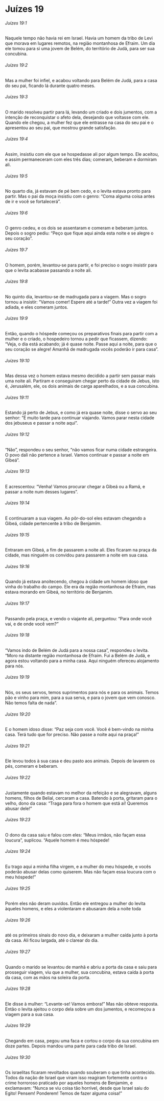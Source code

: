 # Juízes 19

###### Juízes 19:1

Naquele tempo não havia rei em Israel. Havia um homem da tribo de Levi que morava em lugares remotos, na região montanhosa de Efraim. Um dia ele tomou para si uma jovem de Belém, do território de Judá, para ser sua concubina.

###### Juízes 19:2

Mas a mulher foi infiel, e acabou voltando para Belém de Judá, para a casa do seu pai, ficando lá durante quatro meses.

###### Juízes 19:3

O marido resolveu partir para lá, levando um criado e dois jumentos, com a intenção de reconquistar o afeto dela, desejando que voltasse com ele. Quando ele chegou, a mulher fez que ele entrasse na casa do seu pai e o apresentou ao seu pai, que mostrou grande satisfação.

###### Juízes 19:4

Assim, insistiu com ele que se hospedasse ali por algum tempo. Ele aceitou, e assim permaneceram com eles três dias; comeram, beberam e dormiram ali.

###### Juízes 19:5

No quarto dia, já estavam de pé bem cedo, e o levita estava pronto para partir. Mas o pai da moça insistiu com o genro: “Coma alguma coisa antes de ir e você se fortalecerá”.

###### Juízes 19:6

O genro cedeu, e os dois se assentaram e comeram e beberam juntos. Depois o sogro pediu: “Peço que fique aqui ainda esta noite e se alegre o seu coração”.

###### Juízes 19:7

O homem, porém, levantou-se para partir, e foi preciso o sogro insistir para que o levita acabasse passando a noite ali.

###### Juízes 19:8

No quinto dia, levantou-se de madrugada para a viagem. Mas o sogro tornou a insistir: “Vamos comer! Espere até a tarde!” Outra vez a viagem foi adiada, e eles comeram juntos.

###### Juízes 19:9

Então, quando o hóspede começou os preparativos finais para partir com a mulher e o criado, o hospedeiro tornou a pedir que ficassem, dizendo: “Veja, o dia está acabando; já é quase noite. Passe aqui a noite, para que o seu coração se alegre! Amanhã de madrugada vocês poderão ir para casa”.

###### Juízes 19:10

Mas dessa vez o homem estava mesmo decidido a partir sem passar mais uma noite ali. Partiram e conseguiram chegar perto da cidade de Jebus, isto é, Jerusalém, ele, os dois animais de carga aparelhados, e a sua concubina.

###### Juízes 19:11

Estando já perto de Jebus, e como já era quase noite, disse o servo ao seu senhor: “É muito tarde para continuar viajando. Vamos parar nesta cidade dos jebuseus e passar a noite aqui”.

###### Juízes 19:12

“Não”, respondeu o seu senhor, “não vamos ficar numa cidade estrangeira. O povo dali não pertence a Israel. Vamos continuar e passar a noite em Gibeá”.

###### Juízes 19:13

E acrescentou: “Venha! Vamos procurar chegar a Gibeá ou a Ramá, e passar a noite num desses lugares”.

###### Juízes 19:14

E continuaram a sua viagem. Ao pôr-do-sol eles estavam chegando a Gibeá, cidade pertencente à tribo de Benjamim.

###### Juízes 19:15

Entraram em Gibeá, a fim de passarem a noite ali. Eles ficaram na praça da cidade, mas ninguém os convidou para passarem a noite em sua casa.

###### Juízes 19:16

Quando já estava anoitecendo, chegou à cidade um homem idoso que vinha do trabalho do campo. Ele era da região montanhosa de Efraim, mas estava morando em Gibeá, no território de Benjamim.

###### Juízes 19:17

Passando pela praça, e vendo o viajante ali, perguntou: “Para onde você vai, e de onde você vem?”

###### Juízes 19:18

“Vamos indo de Belém de Judá para a nossa casa”, respondeu o levita. “Moro na distante região montanhosa de Efraim. Fui a Belém de Judá, e agora estou voltando para a minha casa. Aqui ninguém ofereceu alojamento para nós.

###### Juízes 19:19

Nós, os seus servos, temos suprimentos para nós e para os animais. Temos pão e vinho para mim, para a sua serva, e para o jovem que vem conosco. Não temos falta de nada”.

###### Juízes 19:20

E o homem idoso disse: “Paz seja com você. Você é bem-vindo na minha casa. Terá tudo que for preciso. Não passe a noite aqui na praça!”

###### Juízes 19:21

Ele levou todos à sua casa e deu pasto aos animais. Depois de lavarem os pés, comeram e beberam.

###### Juízes 19:22

Justamente quando estavam no melhor da refeição e se alegravam, alguns homens, filhos de Belial, cercaram a casa. Batendo à porta, gritaram para o velho, dono da casa: “Traga para fora o homem que está aí! Queremos abusar dele!”

###### Juízes 19:23

O dono da casa saiu e falou com eles: “Meus irmãos, não façam essa loucura”, suplicou. “Aquele homem é meu hóspede!

###### Juízes 19:24

Eu trago aqui a minha filha virgem, e a mulher do meu hóspede, e vocês poderão abusar delas como quiserem. Mas não façam essa loucura com o meu hóspede!”

###### Juízes 19:25

Porém eles não deram ouvidos. Então ele entregou a mulher do levita àqueles homens, e eles a violentaram e abusaram dela a noite toda

###### Juízes 19:26

até os primeiros sinais do novo dia, e deixaram a mulher caída junto à porta da casa. Ali ficou largada, até o clarear do dia.

###### Juízes 19:27

Quando o marido se levantou de manhã e abriu a porta da casa e saiu para prosseguir viagem, viu que a mulher, sua concubina, estava caída à porta da casa, com as mãos na soleira da porta.

###### Juízes 19:28

Ele disse à mulher: “Levante-se! Vamos embora!” Mas não obteve resposta. Então o levita ajeitou o corpo dela sobre um dos jumentos, e recomeçou a viagem para a sua casa.

###### Juízes 19:29

Chegando em casa, pegou uma faca e cortou o corpo da sua concubina em doze partes. Depois mandou uma parte para cada tribo de Israel.

###### Juízes 19:30

Os israelitas ficaram revoltados quando souberam o que tinha acontecido. Todos da nação de Israel que viram isso reagiram fortemente contra o crime horroroso praticado por aqueles homens de Benjamim, e exclamavam: “Nunca se viu coisa tão horrível, desde que Israel saiu do Egito! Pensem! Ponderem! Temos de fazer alguma coisa!”

